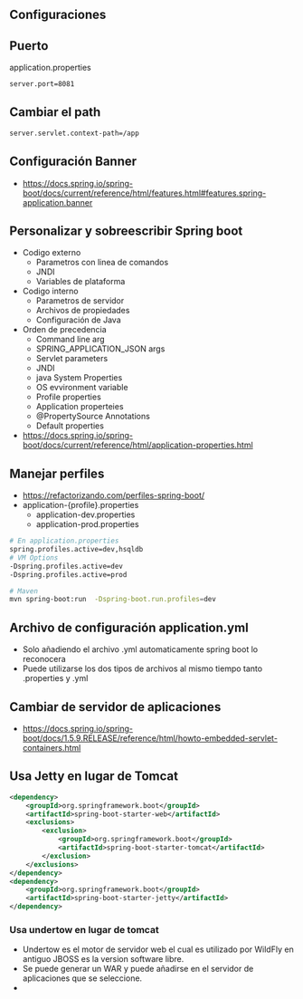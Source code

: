 ## Configuraciones
## Puerto
application.properties
```bash
server.port=8081
```

## Cambiar el path
```bash
server.servlet.context-path=/app
```

## Configuración Banner
- https://docs.spring.io/spring-boot/docs/current/reference/html/features.html#features.spring-application.banner

## Personalizar y sobreescribir Spring boot
- Codigo externo
  - Parametros con linea de comandos
  - JNDI
  - Variables de plataforma
- Codigo interno
  - Parametros de servidor
  - Archivos de propiedades
  - Configuración de Java
- Orden de precedencia
  - Command line arg
  - SPRING_APPLICATION_JSON args
  - Servlet parameters
  - JNDI
  - java System Properties
  - OS evvironment variable
  - Profile properties
  - Application properteies
  - @PropertySource Annotations
  - Default properties
- https://docs.spring.io/spring-boot/docs/current/reference/html/application-properties.html

## Manejar perfiles
- https://refactorizando.com/perfiles-spring-boot/
- application-{profile}.properties
  - application-dev.properties
  - application-prod.properties

```bash
# En application.properties
spring.profiles.active=dev,hsqldb
# VM Options
-Dspring.profiles.active=dev
-Dspring.profiles.active=prod

# Maven
mvn spring-boot:run  -Dspring-boot.run.profiles=dev
```

## Archivo de configuración application.yml
- Solo añadiendo el archivo .yml automaticamente spring boot lo reconocera
- Puede utilizarse los dos tipos de archivos al mismo tiempo tanto .properties y .yml

## Cambiar de servidor de aplicaciones
- https://docs.spring.io/spring-boot/docs/1.5.9.RELEASE/reference/html/howto-embedded-servlet-containers.html
## Usa Jetty en lugar de Tomcat
```xml
<dependency>
    <groupId>org.springframework.boot</groupId>
    <artifactId>spring-boot-starter-web</artifactId>
    <exclusions>
        <exclusion>
            <groupId>org.springframework.boot</groupId>
            <artifactId>spring-boot-starter-tomcat</artifactId>
        </exclusion>
    </exclusions>
</dependency>
<dependency>
    <groupId>org.springframework.boot</groupId>
    <artifactId>spring-boot-starter-jetty</artifactId>
</dependency>
```

### Usa undertow en lugar de tomcat
- Undertow es el motor de servidor web el cual es utilizado por WildFly en antiguo JBOSS es la version software libre.
- Se puede generar un WAR y puede añadirse en el servidor de aplicaciones que se seleccione.
- 